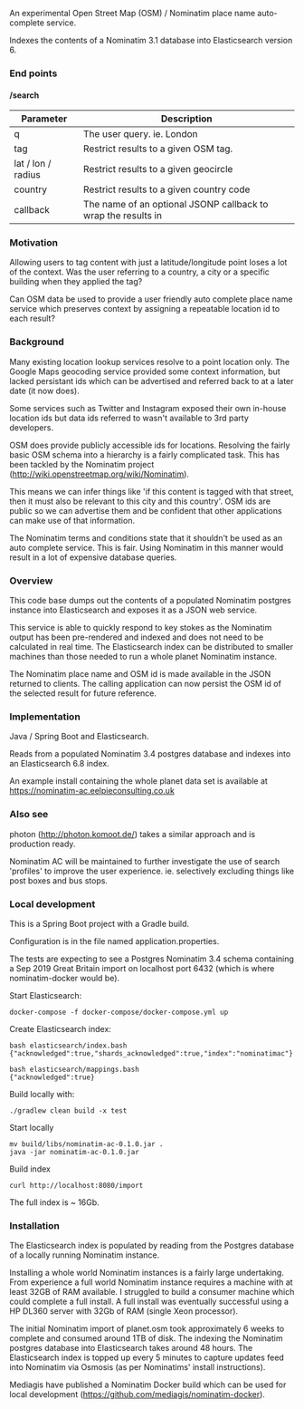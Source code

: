 An experimental Open Street Map (OSM) / Nominatim place name auto-complete service.

Indexes the contents of a Nominatim 3.1 database into Elasticsearch version 6.


### End points

#### /search

Parameter | Description
---------|--------------
q	|	The user query. ie. London
tag	| Restrict results to a given OSM tag.
lat / lon / radius | Restrict results to a given geocircle
country | Restrict results to a given country code
callback | The name of an optional JSONP callback to wrap the results in


### Motivation

Allowing users to tag content with just a latitude/longitude point loses a lot of the context.
Was the user referring to a country, a city or a specific building when they applied the tag?

Can OSM data be used to provide a user friendly auto complete place name service which preserves context by assigning a repeatable location id to each result?

### Background

Many existing location lookup services resolve to a point location only.
The Google Maps geocoding service provided some context information, but lacked persistant ids which can be advertised and referred back to at a later date 
(it now does).

Some services such as Twitter and Instagram exposed their own in-house location ids
but data ids referred to wasn't available to 3rd party developers.

OSM does provide publicly accessible ids for locations.
Resolving the fairly basic OSM schema into a hierarchy is a fairly complicated task.
This has been tackled by the Nominatim project (http://wiki.openstreetmap.org/wiki/Nominatim).

This means we can infer things like 'if this content is tagged with that street, then it must also be relevant to this city and this country'.
OSM ids are public so we can advertise them and be confident that other applications can make use of that information.

The Nominatim terms and conditions state that it shouldn't be used as an auto complete service.
This is fair. Using Nominatim in this manner would result in a lot of expensive database queries.


### Overview

This code base dumps out the contents of a populated Nominatim postgres instance into Elasticsearch and exposes it as a JSON web service.

This service is able to quickly respond to key stokes as the Nominatim output has been pre-rendered and indexed and does not need to be calculated in real time.
The Elasticsearch index can be distributed to smaller machines than those needed to run a whole planet Nominatim instance.

The Nominatim place name and OSM id is made available in the JSON returned to clients.
The calling application can now persist the OSM id of the selected result for future reference.


### Implementation
Java / Spring Boot and Elasticsearch.

Reads from a populated Nominatim 3.4 postgres database and indexes into an Elasticsearch 6.8 index.

An example install containing the whole planet data set is available at https://nominatim-ac.eelpieconsulting.co.uk


### Also see

photon (http://photon.komoot.de/) takes a similar approach and is production ready.

Nominatim AC will be maintained to further investigate the use of search 'profiles' to improve the user experience.
ie. selectively excluding things like post boxes and bus stops.



### Local development

This is a Spring Boot project with a Gradle build.

Configuration is in the file named application.properties.

The tests are expecting to see a Postgres Nominatim 3.4 schema containing a Sep 2019 Great Britain import
on localhost port 6432 (which is where nominatim-docker would be).

Start Elasticsearch:
```
docker-compose -f docker-compose/docker-compose.yml up
```

Create Elasticsearch index:
```
bash elasticsearch/index.bash 
{"acknowledged":true,"shards_acknowledged":true,"index":"nominatimac"}

bash elasticsearch/mappings.bash 
{"acknowledged":true}
```

Build locally with:
```
./gradlew clean build -x test
```

Start locally

```
mv build/libs/nominatim-ac-0.1.0.jar .
java -jar nominatim-ac-0.1.0.jar 
```

Build index

```
curl http://localhost:8080/import
```

The full index is ~ 16Gb.


### Installation
The Elasticsearch index is populated by reading from the Postgres database of a locally running Nominatim instance.

Installing a whole world Nominatim instances is a fairly large undertaking.
From experience a full world Nominatim instance requires a machine with at least 32GB of RAM available.
I struggled to build a consumer machine which could complete a full install. A full install was
eventually successful using a HP DL360 server with 32Gb of RAM (single Xeon processor).

The initial Nominatim import of planet.osm took approximately 6 weeks to complete and consumed around 1TB of disk.
The indexing the Nominatim postgres database into Elasticsearch takes around 48 hours.
The Elasticsearch index is topped up every 5 minutes to capture updates feed into Nominatim via Osmosis (as per Nominatims' install instructions).

Mediagis have published a Nominatim Docker build which can be used for local development (https://github.com/mediagis/nominatim-docker).

